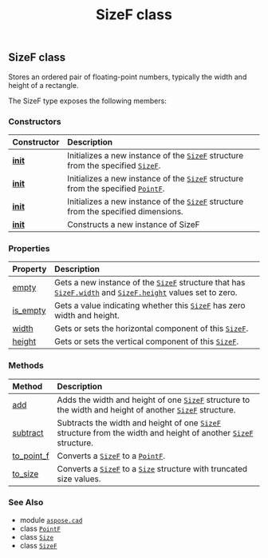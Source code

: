 ﻿---
title: SizeF class
second_title: Aspose.CAD for Python via .NET API References
description: 
type: docs
weight: 520
url: /python-net/aspose.cad/sizef/
is_root: false
---

## SizeF class

Stores an ordered pair of floating-point numbers, typically the width and height of a rectangle.



The SizeF type exposes the following members:

### Constructors
| Constructor | Description |
| :- | :- |
| [__init__](/cad/python-net/aspose.cad/sizef/__init__/#aspose.cad.SizeF) | Initializes a new instance of the [`SizeF`](/cad/python-net/aspose.cad/sizef) structure from the specified [`SizeF`](/cad/python-net/aspose.cad/sizef). |
| [__init__](/cad/python-net/aspose.cad/sizef/__init__/#aspose.cad.PointF) | Initializes a new instance of the [`SizeF`](/cad/python-net/aspose.cad/sizef) structure from the specified [`PointF`](/cad/python-net/aspose.cad/pointf). |
| [__init__](/cad/python-net/aspose.cad/sizef/__init__/#float-float) | Initializes a new instance of the [`SizeF`](/cad/python-net/aspose.cad/sizef) structure from the specified dimensions. |
| [__init__](/cad/python-net/aspose.cad/sizef/__init__/#) | Constructs a new instance of SizeF |


### Properties
| Property | Description |
| :- | :- |
| [empty](/cad/python-net/aspose.cad/sizef/empty) | Gets a new instance of the [`SizeF`](/cad/python-net/aspose.cad/sizef) structure that has [`SizeF.width`](/cad/python-net/aspose.cad/sizef#width) and [`SizeF.height`](/cad/python-net/aspose.cad/sizef#height) values set to zero. |
| [is_empty](/cad/python-net/aspose.cad/sizef/is_empty) | Gets a value indicating whether this [`SizeF`](/cad/python-net/aspose.cad/sizef) has zero width and height. |
| [width](/cad/python-net/aspose.cad/sizef/width) | Gets or sets the horizontal component of this [`SizeF`](/cad/python-net/aspose.cad/sizef). |
| [height](/cad/python-net/aspose.cad/sizef/height) | Gets or sets the vertical component of this [`SizeF`](/cad/python-net/aspose.cad/sizef). |


### Methods
| Method | Description |
| :- | :- |
| [add](/cad/python-net/aspose.cad/sizef/add/#aspose.cad.SizeF-aspose.cad.SizeF) | Adds the width and height of one [`SizeF`](/cad/python-net/aspose.cad/sizef) structure to the width and height of another [`SizeF`](/cad/python-net/aspose.cad/sizef) structure. |
| [subtract](/cad/python-net/aspose.cad/sizef/subtract/#aspose.cad.SizeF-aspose.cad.SizeF) | Subtracts the width and height of one [`SizeF`](/cad/python-net/aspose.cad/sizef) structure from the width and height of another [`SizeF`](/cad/python-net/aspose.cad/sizef) structure. |
| [to_point_f](/cad/python-net/aspose.cad/sizef/to_point_f/#) | Converts a [`SizeF`](/cad/python-net/aspose.cad/sizef) to a [`PointF`](/cad/python-net/aspose.cad/pointf). |
| [to_size](/cad/python-net/aspose.cad/sizef/to_size/#) | Converts a [`SizeF`](/cad/python-net/aspose.cad/sizef) to a [`Size`](/cad/python-net/aspose.cad/size) structure with truncated size values. |



### See Also
* module [`aspose.cad`](..)
* class [`PointF`](/cad/python-net/aspose.cad/pointf)
* class [`Size`](/cad/python-net/aspose.cad/size)
* class [`SizeF`](/cad/python-net/aspose.cad/sizef)
